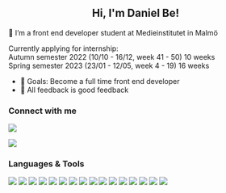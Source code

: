 <h2 align="center">Hi, I'm Daniel Be!</h2>
🌱 I’m a front end developer student at Medieinstitutet in Malmö

Currently applying for internship:
<br>Autumn semester 2022 (10/10 - 16/12, week 41 - 50) 10 weeks
<br>Spring semester 2023 (23/01 - 12/05, week 4 - 19) 16 weeks

- 🥅 Goals: Become a full time front end developer
- 🙌 All feedback is good feedback

### Connect with me
<a href="https://www.linkedin.com/in/daniel-be-8a7ba5221/" target="blank"><img src="https://img.shields.io/badge/LinkedIn-0077B5?style=for-the-badge&logo=linkedin&logoColor=white"/></a>

<a href="https://www.linkedin.com/in/daniel-be-8a7ba5221/" target="blank"><img src="https://img.shields.io/badge/Gmail-D14836?style=for-the-badge&logo=gmail&logoColor=white"/></a>


### Languages & Tools
<img src="https://img.shields.io/badge/HTML5-E34F26?style=for-the-badge&logo=html5&logoColor=white"/> <img src="https://img.shields.io/badge/CSS3-1572B6?style=for-the-badge&logo=css3&logoColor=white"/> <img src="https://img.shields.io/badge/Sass-CC6699?style=for-the-badge&logo=sass&logoColor=white"/> <img src="https://img.shields.io/badge/Bootstrap-563D7C?style=for-the-badge&logo=bootstrap&logoColor=white"/> <img src="https://img.shields.io/badge/JavaScript-323330?style=for-the-badge&logo=javascript&logoColor=F7DF1E"/> <img src="https://img.shields.io/badge/React-20232A?style=for-the-badge&logo=react&logoColor=61DAFB"/> <img src="https://img.shields.io/badge/Vue.js-35495E?style=for-the-badge&logo=vue.js&logoColor=4FC08D"/> <img src="https://img.shields.io/badge/Express.js-404D59?style=for-the-badge"/> <img src="https://img.shields.io/badge/MongoDB-4EA94B?style=for-the-badge&logo=mongodb&logoColor=white"/> <img src="https://img.shields.io/badge/Node.js-43853D?style=for-the-badge&logo=node.js&logoColor=white"/> <img src="https://img.shields.io/badge/TypeScript-007ACC?style=for-the-badge&logo=typescript&logoColor=white"/> <img src="https://img.shields.io/badge/MySQL-005C84?style=for-the-badge&logo=mysql&logoColor=white"/> <img src="https://img.shields.io/badge/Adobe%20Illustrator-FF9A00?style=for-the-badge&logo=adobe%20illustrator&logoColor=white"/> <img src="https://img.shields.io/badge/Adobe%20Photoshop-31A8FF?style=for-the-badge&logo=Adobe%20Photoshop&logoColor=black"/> <img src="https://img.shields.io/badge/Adobe%20XD-470137?style=for-the-badge&logo=Adobe%20XD&logoColor=#FF61F6"/> <img src="https://img.shields.io/badge/Figma-F24E1E?style=for-the-badge&logo=figma&logoColor=white"/>